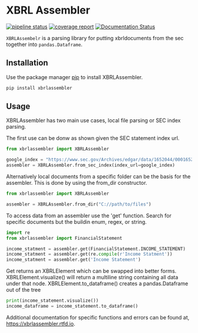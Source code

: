 # XBRL Assembler
[![pipeline status](https://gitlab.com/Reggles44/xbrlassembler/badges/master/pipeline.svg)](https://gitlab.com/Reggles44/xbrlassembler/-/commits/master)
[![coverage report](https://gitlab.com/Reggles44/xbrlassembler/badges/master/coverage.svg)](https://gitlab.com/Reggles44/xbrlassembler/-/commits/master)
[![Documentation Status](https://readthedocs.org/projects/xbrlassembler/badge/?version=latest)](https://xbrlassembler.readthedocs.io/en/latest/?badge=latest)

``XBRLAssembelr`` is a parsing library for putting xbrldocuments from the sec together into ``pandas.Dataframe``.

## Installation

Use the package manager [pip](https://pip.pypa.io/en/stable/) to install XBRLAssembler.

```bash
pip install xbrlassembler
```

## Usage

XBRLAssembler has two main use cases, local file parsing or SEC index parsing.

The first use can be donw as shown given the SEC statement index url.

```python
from xbrlassembler import XBRLAssembler

google_index = "https://www.sec.gov/Archives/edgar/data/1652044/0001652044-20-000021-index.htm"
assembler = XBRLAssembler.from_sec_index(index_url=google_index)
```

Alternatively local documents from a specific folder can be the basis for the assembler.
This is done by using the from_dir constructor. 

```python
from xbrlassembler import XBRLAssembler

assembler = XBRLAssembler.from_dir("C://path/to/files")
```

To access data from an assembler use the 'get' function.
Search for specific documents but the buildin enum, regex, or string.

```python
import re
from xbrlassembler import FinancialStatement

income_statment = assembler.get(FinancialStatement.INCOME_STATEMENT)
income_statment = assembler.get(re.compile(r'Income Statment'))
income_statment = assembler.get('Income Statement')
```

Get returns an XBRLElement which can be swapped into better forms.
XBRLElement.visualize() will return a multiline string containing all data under that node.
XBRLElement.to_dataframe() creates a pandas.Dataframe out of the tree

```python 
print(income_statement.visualize())
income_dataframe = income_statement.to_dataframe()
```

Additional documentation for specific functions and errors can be found at, https://xbrlassembler.rtfd.io.
